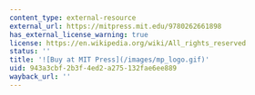 ```yaml
---
content_type: external-resource
external_url: https://mitpress.mit.edu/9780262661898
has_external_license_warning: true
license: https://en.wikipedia.org/wiki/All_rights_reserved
status: ''
title: '![Buy at MIT Press](/images/mp_logo.gif)'
uid: 943a3cbf-2b3f-4ed2-a275-132fae6ee889
wayback_url: ''
---
```

